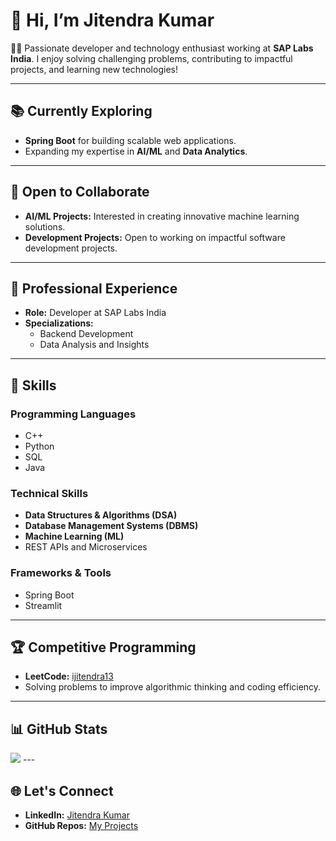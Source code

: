 # 👋 Hi, I’m **Jitendra Kumar**

👨‍💻 Passionate developer and technology enthusiast working at **SAP Labs India**. I enjoy solving challenging problems, contributing to impactful projects, and learning new technologies!  

---

## 📚 Currently Exploring  

- **Spring Boot** for building scalable web applications.  
- Expanding my expertise in **AI/ML** and **Data Analytics**.  

---

## 🤝 Open to Collaborate  

- **AI/ML Projects:** Interested in creating innovative machine learning solutions.  
- **Development Projects:** Open to working on impactful software development projects.  

---

## 💼 Professional Experience  

- **Role:** Developer at SAP Labs India  
- **Specializations:**  
  - Backend Development  
  - Data Analysis and Insights  
---

## 🎯 Skills  

### **Programming Languages**  
- C++  
- Python  
- SQL  
- Java  

### **Technical Skills**  
- **Data Structures & Algorithms (DSA)**  
- **Database Management Systems (DBMS)**  
- **Machine Learning (ML)**  
- REST APIs and Microservices  

### **Frameworks & Tools**  
- Spring Boot  
- Streamlit  

---

## 🏆 Competitive Programming  

- **LeetCode:** [ijitendra13](https://www.linkedin.com/in/jitendrashah13/)  
- Solving problems to improve algorithmic thinking and coding efficiency.  

---

## 📊 GitHub Stats  

<img src="https://github-readme-stats.vercel.app/api?username=jitendrakumar13&show_icons=true&title_color=ffffff&icon_color=bb2acf&text_color=daf7dc&bg_color=151515">  
<!-- <img src="https://github-readme-streak-stats.herokuapp.com?user=jitendrakumar13&theme=dark&hide_border=true" alt="GitHub Streak Stats">  
 -->
---

## 🌐 Let's Connect  

- **LinkedIn:** [Jitendra Kumar](https://www.linkedin.com/in/jeetu182370/)  
- **GitHub Repos:** [My Projects](https://github.com/jitendrakumar13)  
